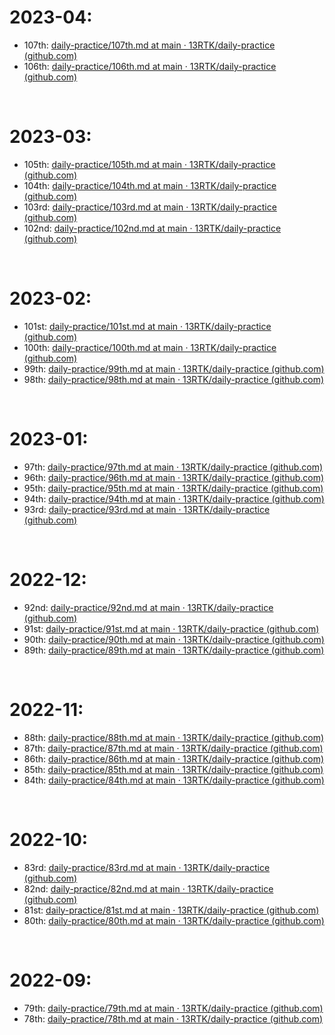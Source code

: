 # 2023-04:

- 107th: [daily-practice/107th.md at main · 13RTK/daily-practice (github.com)](https://github.com/13RTK/daily-practice/blob/main/2023/04/107th.md)
- 106th: [daily-practice/106th.md at main · 13RTK/daily-practice (github.com)](https://github.com/13RTK/daily-practice/blob/main/2023/04/106th.md)

&nbsp;

# 2023-03:

- 105th: [daily-practice/105th.md at main · 13RTK/daily-practice (github.com)](https://github.com/13RTK/daily-practice/blob/main/2023/03/105th.md)
- 104th: [daily-practice/104th.md at main · 13RTK/daily-practice (github.com)](https://github.com/13RTK/daily-practice/blob/main/2023/03/104th.md)
- 103rd: [daily-practice/103rd.md at main · 13RTK/daily-practice (github.com)](https://github.com/13RTK/daily-practice/blob/main/2023/03/103rd.md)
- 102nd: [daily-practice/102nd.md at main · 13RTK/daily-practice (github.com)](https://github.com/13RTK/daily-practice/blob/main/2023/03/102nd.md)

&nbsp;

# 2023-02:

- 101st: [daily-practice/101st.md at main · 13RTK/daily-practice (github.com)](https://github.com/13RTK/daily-practice/blob/main/2023/02/101st.md)
- 100th: [daily-practice/100th.md at main · 13RTK/daily-practice (github.com)](https://github.com/13RTK/daily-practice/blob/main/2023/02/100th.md)
- 99th: [daily-practice/99th.md at main · 13RTK/daily-practice (github.com)](https://github.com/13RTK/daily-practice/blob/main/2023/02/99th.md)
- 98th: [daily-practice/98th.md at main · 13RTK/daily-practice (github.com)](https://github.com/13RTK/daily-practice/blob/main/2023/01/98th.md)

&nbsp;

# 2023-01:

- 97th: [daily-practice/97th.md at main · 13RTK/daily-practice (github.com)](https://github.com/13RTK/daily-practice/blob/main/2023/01/97th.md)
- 96th: [daily-practice/96th.md at main · 13RTK/daily-practice (github.com)](https://github.com/13RTK/daily-practice/blob/main/2023/01/96th.md)
- 95th: [daily-practice/95th.md at main · 13RTK/daily-practice (github.com)](https://github.com/13RTK/daily-practice/blob/main/2023/01/95th.md)
- 94th: [daily-practice/94th.md at main · 13RTK/daily-practice (github.com)](https://github.com/13RTK/daily-practice/blob/main/2023/01/94th.md)
- 93rd: [daily-practice/93rd.md at main · 13RTK/daily-practice (github.com)](https://github.com/13RTK/daily-practice/blob/main/2023/01/93rd.md)

&nbsp;

# 2022-12:

- 92nd: [daily-practice/92nd.md at main · 13RTK/daily-practice (github.com)](https://github.com/13RTK/daily-practice/blob/main/2022/12/92nd.md)
- 91st: [daily-practice/91st.md at main · 13RTK/daily-practice (github.com)](https://github.com/13RTK/daily-practice/blob/main/2022/12/91st.md)
- 90th: [daily-practice/90th.md at main · 13RTK/daily-practice (github.com)](https://github.com/13RTK/daily-practice/blob/main/2022/12/90th.md)
- 89th: [daily-practice/89th.md at main · 13RTK/daily-practice (github.com)](https://github.com/13RTK/daily-practice/blob/main/2022/12/89th.md)

&nbsp;

# 2022-11:

- 88th: [daily-practice/88th.md at main · 13RTK/daily-practice (github.com)](https://github.com/13RTK/daily-practice/blob/main/2022/11/88th.md)
- 87th: [daily-practice/87th.md at main · 13RTK/daily-practice (github.com)](https://github.com/13RTK/daily-practice/blob/main/2022/11/87th.md)
- 86th: [daily-practice/86th.md at main · 13RTK/daily-practice (github.com)](https://github.com/13RTK/daily-practice/blob/main/2022/11/86th.md)
- 85th: [daily-practice/85th.md at main · 13RTK/daily-practice (github.com)](https://github.com/13RTK/daily-practice/blob/main/2022/11/85th.md)
- 84th: [daily-practice/84th.md at main · 13RTK/daily-practice (github.com)](https://github.com/13RTK/daily-practice/blob/main/2022/10/84th.md)

&nbsp;
# 2022-10:

- 83rd: [daily-practice/83rd.md at main · 13RTK/daily-practice (github.com)](https://github.com/13RTK/daily-practice/blob/main/2022/10/83rd.md)
- 82nd: [daily-practice/82nd.md at main · 13RTK/daily-practice (github.com)](https://github.com/13RTK/daily-practice/blob/main/2022/10/82nd.md)
- 81st: [daily-practice/81st.md at main · 13RTK/daily-practice (github.com)](https://github.com/13RTK/daily-practice/blob/main/2022/10/81st.md)
- 80th: [daily-practice/80th.md at main · 13RTK/daily-practice (github.com)](https://github.com/13RTK/daily-practice/blob/main/2022/10/80th.md)



&nbsp;

# 2022-09:

- 79th: [daily-practice/79th.md at main · 13RTK/daily-practice (github.com)](https://github.com/13RTK/daily-practice/blob/main/2022/09/79th.md)
- 78th: [daily-practice/78th.md at main · 13RTK/daily-practice (github.com)](https://github.com/13RTK/daily-practice/blob/main/2022/09/78th.md)